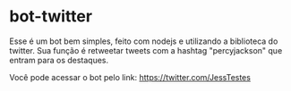 # bot-twitter
Esse é um bot bem simples, feito com nodejs e utilizando a biblioteca do twitter. Sua função é retweetar tweets com a hashtag "percyjackson" que entram para os destaques.

Você pode acessar o bot pelo link: https://twitter.com/JessTestes
